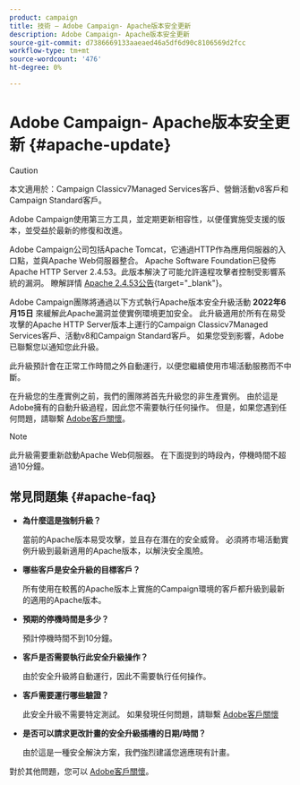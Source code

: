 ```yaml
---
product: campaign
title: 技術 — Adobe Campaign- Apache版本安全更新
description: Adobe Campaign- Apache版本安全更新
source-git-commit: d7386669133aaeaed46a5df6d90c8106569d2fcc
workflow-type: tm+mt
source-wordcount: '476'
ht-degree: 0%

---
```


# Adobe Campaign- Apache版本安全更新 {#apache-update}

>[!CAUTION]
>本文適用於：Campaign Classicv7Managed Services客戶、營銷活動v8客戶和Campaign Standard客戶。

Adobe Campaign使用第三方工具，並定期更新相容性，以便僅實施受支援的版本，並受益於最新的修復和改進。

Adobe Campaign公司包括Apache Tomcat，它通過HTTP作為應用伺服器的入口點，並與Apache Web伺服器整合。 Apache Software Foundation已發佈Apache HTTP Server 2.4.53。此版本解決了可能允許遠程攻擊者控制受影響系統的漏洞。 瞭解詳情 [Apache 2.4.53公告](https://downloads.apache.org/httpd/Announcement2.4.html){target=&quot;_blank&quot;}。

Adobe Campaign團隊將通過以下方式執行Apache版本安全升級活動 **2022年6月15日** 來緩解此Apache漏洞並使實例環境更加安全。 此升級適用於所有在易受攻擊的Apache HTTP Server版本上運行的Campaign Classicv7Managed Services客戶、活動v8和Campaign Standard客戶。 如果您受到影響，Adobe已聯繫您以通知您此升級。

此升級預計會在正常工作時間之外自動運行，以便您繼續使用市場活動服務而不中斷。

在升級您的生產實例之前，我們的團隊將首先升級您的非生產實例。 由於這是Adobe擁有的自動升級過程，因此您不需要執行任何操作。 但是，如果您遇到任何問題，請聯繫 [Adobe客戶關懷](https://experienceleague.adobe.com/?support-solution=Campaign#support)。


>[!NOTE]
>此升級需要重新啟動Apache Web伺服器。 在下面提到的時段內，停機時間不超過10分鐘。

## 常見問題集 {#apache-faq}

* **為什麼這是強制升級？**

   當前的Apache版本易受攻擊，並且存在潛在的安全威脅。 必須將市場活動實例升級到最新適用的Apache版本，以解決安全風險。


* **哪些客戶是安全升級的目標客戶？**

   所有使用在較舊的Apache版本上實施的Campaign環境的客戶都升級到最新的適用的Apache版本。

* **預期的停機時間是多少？**

   預計停機時間不到10分鐘。

* **客戶是否需要執行此安全升級操作？**

   由於安全升級將自動運行，因此不需要執行任何操作。

* **客戶需要運行哪些驗證？**

   此安全升級不需要特定測試。 如果發現任何問題，請聯繫 [Adobe客戶關懷](https://experienceleague.adobe.com/?support-solution=Campaign#support)


* **是否可以請求更改計畫的安全升級插槽的日期/時間？**

   由於這是一種安全解決方案，我們強烈建議您適應現有計畫。


對於其他問題，您可以 [Adobe客戶關懷](https://experienceleague.adobe.com/?support-solution=Campaign#support)。
